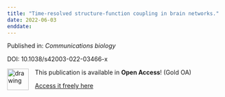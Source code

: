 ```yaml
---
title: "Time-resolved structure-function coupling in brain networks."
date: 2022-06-03
enddate:
---
```


Published in: *Communications biology*

DOI: 10.1038/s42003-022-03466-x

<img src="https://upload.wikimedia.org/wikipedia/commons/thumb/7/77/Open_Access_logo_PLoS_transparent.svg/800px-Open_Access_logo_PLoS_transparent.svg.png" alt="drawing" width="50" align="left"/> &nbsp;&nbsp;&nbsp;This publication is available in **Open Access**! (Gold OA)

&nbsp;&nbsp;&nbsp;[Access it freely here](https://www.nature.com/articles/s42003-022-03466-x.pdf
)

